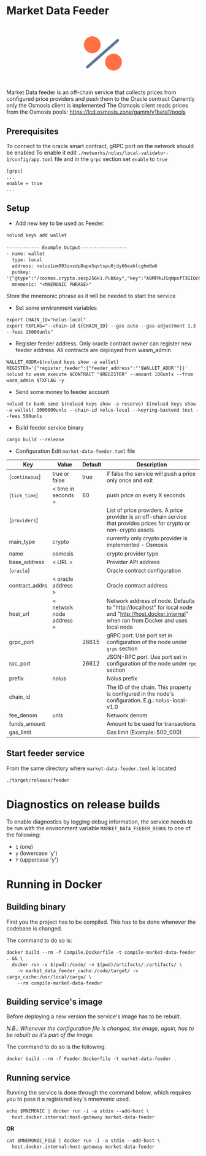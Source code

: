 # Market Data Feeder

<br /><p align="center"><img alt="Market Data Feeder" src="docs/price-feeder-logo.svg" width="100"/></p><br />

Market Data feeder is an off-chain service that collects prices from configured price providers and push them to the
Oracle contract
Currently only the Osmosis client is implemented
The Osmosis client reads prices from the Osmosis pools: https://lcd.osmosis.zone/gamm/v1beta1/pools

## Prerequisites

To connect to the oracle smart contract, gRPC port on the network should be enabled
To enable it edit `./networks/nolus/local-validator-1/config/app.toml` file and in the `grpc` section set `enable` to `true`

```shell
[grpc]
...
enable = true
...
```

## Setup

* Add new key to be used as Feeder:

```shell
nolusd keys add wallet

------------ Example Output-----------------
- name: wallet
  type: local
  address: nolus1um993zvsdp8upa5qvtspu0jdy66eahlcghm0w6
  pubkey: '{"@type":"/cosmos.crypto.secp256k1.PubKey","key":"A0MFMuJSqWpofT3GIQchGyL9bADlC5GEWu3QJHGL/XHZ"}'
  mnemonic: "<MNEMONIC PHRASE>"
```

Store the mnemonic phrase as it will be needed to start the service

* Set some environment variables

```shell
export CHAIN_ID="nolus-local"
export TXFLAG="--chain-id ${CHAIN_ID} --gas auto --gas-adjustment 1.3 --fees 15000unls"
```

* Register feeder address. Only oracle contract owner can register new feeder address. All contracts are deployed from
  wasm_admin

```shell
WALLET_ADDR=$(nolusd keys show -a wallet)
REGISTER='{"register_feeder":{"feeder_address":"'$WALLET_ADDR'"}}'
nolusd tx wasm execute $CONTRACT "$REGISTER" --amount 100unls --from wasm_admin $TXFLAG -y
```

* Send some money to feeder account

```shell
nolusd tx bank send $(nolusd keys show -a reserve) $(nolusd keys show -a wallet) 1000000unls --chain-id nolus-local --keyring-backend test --fees 500unls
```

* Build feeder service binary

```shell
cargo build --release
```

* Configuration
  Edit `market-data-feeder.toml` file

| Key            | Value                    | Default | Description                                                                                                                                       |
|----------------|--------------------------|---------|---------------------------------------------------------------------------------------------------------------------------------------------------|
| [`continuous`] | true or false            | true    | if false the service will push a price only once and exit                                                                                         |
| [`tick_time`]  | < time in seconds >      | 60      | push price on every X seconds                                                                                                                     |
| [`providers`]  |                          |         | List of price providers. A price provider is an off-chain service that provides prices for crypto or non-crypto assets                            |
| main_type      | crypto                   |         | currently only crypto provider is implemented - Osmosis                                                                                           |
| name           | osmosis                  |         | crypto provider type                                                                                                                              |
| base_address   | < URL >                  |         | Provider API address                                                                                                                              |
| [`oracle`]     |                          |         | Oracle contract configuration                                                                                                                     |
| contract_addrs | < oracle address >       |         | Oracle contract address                                                                                                                           |
| host_url       | < network node address > |         | Network address of node. Defaults to "http://localhost" for local node and "http://host.docker.internal" when ran from Docker and uses local node |
| grpc_port      |                          | 26615   | gRPC port. Use port set in configuration of the node under `grpc` section                                                                         |
| rpc_port       |                          | 26612   | JSON-RPC port. Use port set in configuration of the node under `rpc` section                                                                      |
| prefix         | nolus                    |         | Nolus prefix                                                                                                                                      |
| chain_id       |                          |         | The ID of the chain. This property is configured in the node's configuration. E.g.: nolus-local-v1.0                                              |
| fee_denom      | unls                     |         | Network denom                                                                                                                                     |
| funds_amount   |                          |         | Amount to be used for transactions                                                                                                                |
| gas_limit      |                          |         | Gas limit (Example: 500_000)                                                                                                                      |

## Start feeder service

From the same directory where `market-data-feeder.toml` is located

```shell
./target/release/feeder
```

# Diagnostics on release builds

To enable diagnostics by logging debug information, the service needs to be run
with the environment variable `MARKET_DATA_FEEDER_DEBUG` to one of the following:
* `1` (one)
* `y` (lowercase 'y')
* `Y` (uppercase 'y')

# Running in Docker

## Building binary

First you the project has to be compiled.
This has to be done whenever the codebase is changed.

The command to do so is:

```shell
docker build --rm -f Compile.Dockerfile -t compile-market-data-feeder . && \
  docker run -v $(pwd):/code/ -v $(pwd)/artifacts/:/artifacts/ \
    -v market_data_feeder_cache:/code/target/ -v cargo_cache:/usr/local/cargo/ \
    --rm compile-market-data-feeder
```

## Building service's image

Before deploying a new version the service's image has to be rebuilt.

*N.B.: Whenever the configuration file is changed, the image, again,
has to be rebuilt as it's part of the image.*

The command to do so is the following:

```shell
docker build --rm -f Feeder.Dockerfile -t market-data-feeder .
```

## Running service

Running the service is done through the command below, which requires you to
pass it a registered key's mnemonic used.

```shell
echo $MNEMONIC | docker run -i -a stdin --add-host \
  host.docker.internal:host-gateway market-data-feeder
```

**OR**

```shell
cat $MNEMONIC_FILE | docker run -i -a stdin --add-host \
  host.docker.internal:host-gateway market-data-feeder
```
